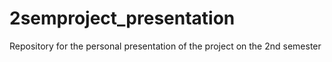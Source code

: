 # 2semproject_presentation
Repository for the personal presentation of the project on the 2nd semester

